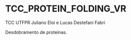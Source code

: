 # TCC_PROTEIN_FOLDING_VR

TCC UTFPR Juliano Eloi e Lucas Destefani Fabri

Desdobramento de proteínas.
